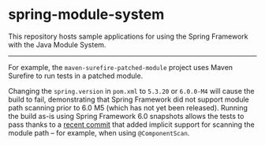 # spring-module-system

This repository hosts sample applications for using the Spring Framework with the Java
Module System.

----

For example, the `maven-surefire-patched-module` project uses Maven Surefire to run tests
in a patched module.

Changing the `spring.version` in `pom.xml` to `5.3.20` or `6.0.0-M4` will cause the build
to fail, demonstrating that Spring Framework did not support module path scanning prior to
6.0 M5 (which has not yet been released). Running the build as-is using Spring Framework
6.0 snapshots allows the tests to pass thanks to a
[recent commit](https://github.com/spring-projects/spring-framework/commit/19b436c6aa14e79e6f3a98c15a8edff2a8c351fc)
that added implicit support for scanning the module path – for example, when using `@ComponentScan`.
